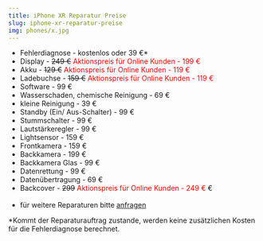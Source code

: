 ```yaml
---
title: iPhone XR Reparatur Preise
slug: iphone-xr-reparatur-preise
img: phones/x.jpg
---
```


- Fehlerdiagnose - kostenlos oder 39 €*
- Display - <s>249 €</s><font color=red> Aktionspreis für Online Kunden - 199 €</font>
- Akku - <s>129 €</s><font color=red> Aktionspreis für Online Kunden - 119 €</font>
- Ladebuchse - <s>159 €</s> <font color=red> Aktionspreis für Online Kunden - 119 €</font>
- Software - 99 €
- Wasserschaden, chemische Reinigung - 69 €
- kleine Reinigung - 39 €
- Standby (Ein/ Aus-Schalter) - 99 €
- Stummschalter - 99 €
- Lautstärkeregler - 99 €
- Lightsensor - 159 €
- Frontkamera - 159  €
- Backkamera - 199 €
- Backkamera Glas - 99 €
- Datenrettung - 99 €
- Datenübertragung - 69 €
- Backcover - <s>299</s> <font color=red> Aktionspreis für Online Kunden - 249 €</font> €<br><br>
- für weitere Reparaturen bitte <a href="/kontakt">anfragen</a>

*Kommt der Reparaturauftrag zustande, werden keine zusätzlichen Kosten für die Fehlerdiagnose berechnet.
